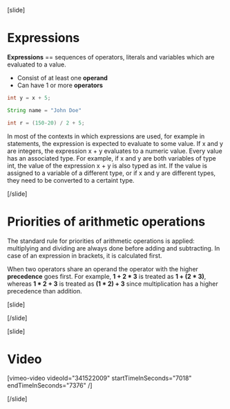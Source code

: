 [slide]
# Expressions
**Expressions** == sequences of operators, literals and variables which are evaluated to a value.

* Consist of at least one **operand**
* Can have 1 or more **operators**
```java
int y = x + 5;
```
```java
String name = "John Doe"
```
```java
int r = (150-20) / 2 + 5;
```
In most of the contexts in which expressions are used, for example in statements, the 
expression is expected to evaluate to some value. If x and y are integers, the expression 
x + y evaluates to a numeric value. Every value has an associated type. For example, if x 
and y are both variables of type int, the value of the expression x + y is also typed as int.
If the value is assigned to a variable of a different type, or if x and y are different types, 
they need to be converted to a certaint type.

[/slide]
# Priorities of arithmetic operations
The standard rule for priorities of arithmetic operations is applied: multiplying and dividing are always done before adding and subtracting. In case of an expression in brackets, it is calculated first.

 When two operators share an operand the operator with the higher **precedence** goes first. For example, **1 + 2 * 3** is treated as **1 + (2 * 3)**, 
 whereas **1 * 2 + 3** is treated as **(1 * 2) + 3** since multiplication has a higher precedence than addition.

[slide]

[/slide]

[slide]
# Video

[vimeo-video videoId="341522009" startTimeInSeconds="7018" endTimeInSeconds="7376" /]

[/slide]